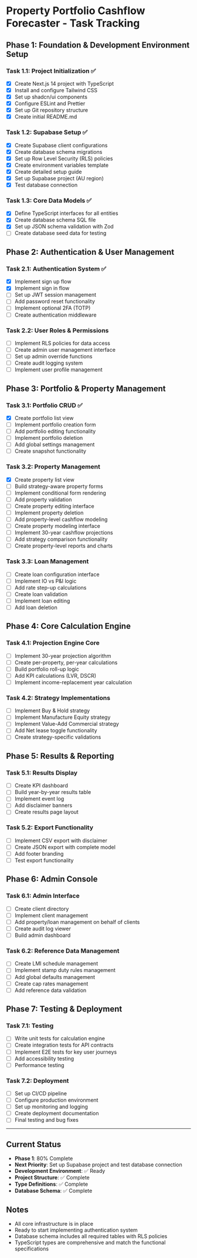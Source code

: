 # Property Portfolio Cashflow Forecaster - Task Tracking

## Phase 1: Foundation & Development Environment Setup

### Task 1.1: Project Initialization ✅
- [x] Create Next.js 14 project with TypeScript
- [x] Install and configure Tailwind CSS
- [x] Set up shadcn/ui components
- [x] Configure ESLint and Prettier
- [x] Set up Git repository structure
- [x] Create initial README.md

### Task 1.2: Supabase Setup ✅
- [x] Create Supabase client configurations
- [x] Create database schema migrations
- [x] Set up Row Level Security (RLS) policies
- [x] Create environment variables template
- [x] Create detailed setup guide
- [x] Set up Supabase project (AU region)
- [x] Test database connection

### Task 1.3: Core Data Models ✅
- [x] Define TypeScript interfaces for all entities
- [x] Create database schema SQL file
- [x] Set up JSON schema validation with Zod
- [ ] Create database seed data for testing

## Phase 2: Authentication & User Management

### Task 2.1: Authentication System ✅
- [x] Implement sign up flow
- [x] Implement sign in flow
- [ ] Set up JWT session management
- [ ] Add password reset functionality
- [ ] Implement optional 2FA (TOTP)
- [ ] Create authentication middleware

### Task 2.2: User Roles & Permissions
- [ ] Implement RLS policies for data access
- [ ] Create admin user management interface
- [ ] Set up admin override functions
- [ ] Create audit logging system
- [ ] Implement user profile management

## Phase 3: Portfolio & Property Management

### Task 3.1: Portfolio CRUD ✅
- [x] Create portfolio list view
- [ ] Implement portfolio creation form
- [ ] Add portfolio editing functionality
- [ ] Implement portfolio deletion
- [ ] Add global settings management
- [ ] Create snapshot functionality

### Task 3.2: Property Management
- [x] Create property list view
- [ ] Build strategy-aware property forms
- [ ] Implement conditional form rendering
- [ ] Add property validation
- [ ] Create property editing interface
- [ ] Implement property deletion
- [ ] Add property-level cashflow modeling
- [ ] Create property modeling interface
- [ ] Implement 30-year cashflow projections
- [ ] Add strategy comparison functionality
- [ ] Create property-level reports and charts

### Task 3.3: Loan Management
- [ ] Create loan configuration interface
- [ ] Implement IO vs P&I logic
- [ ] Add rate step-up calculations
- [ ] Create loan validation
- [ ] Implement loan editing
- [ ] Add loan deletion

## Phase 4: Core Calculation Engine

### Task 4.1: Projection Engine Core
- [ ] Implement 30-year projection algorithm
- [ ] Create per-property, per-year calculations
- [ ] Build portfolio roll-up logic
- [ ] Add KPI calculations (LVR, DSCR)
- [ ] Implement income-replacement year calculation

### Task 4.2: Strategy Implementations
- [ ] Implement Buy & Hold strategy
- [ ] Implement Manufacture Equity strategy
- [ ] Implement Value-Add Commercial strategy
- [ ] Add Net lease toggle functionality
- [ ] Create strategy-specific validations

## Phase 5: Results & Reporting

### Task 5.1: Results Display
- [ ] Create KPI dashboard
- [ ] Build year-by-year results table
- [ ] Implement event log
- [ ] Add disclaimer banners
- [ ] Create results page layout

### Task 5.2: Export Functionality
- [ ] Implement CSV export with disclaimer
- [ ] Create JSON export with complete model
- [ ] Add footer branding
- [ ] Test export functionality

## Phase 6: Admin Console

### Task 6.1: Admin Interface
- [ ] Create client directory
- [ ] Implement client management
- [ ] Add property/loan management on behalf of clients
- [ ] Create audit log viewer
- [ ] Build admin dashboard

### Task 6.2: Reference Data Management
- [ ] Create LMI schedule management
- [ ] Implement stamp duty rules management
- [ ] Add global defaults management
- [ ] Create cap rates management
- [ ] Add reference data validation

## Phase 7: Testing & Deployment

### Task 7.1: Testing
- [ ] Write unit tests for calculation engine
- [ ] Create integration tests for API contracts
- [ ] Implement E2E tests for key user journeys
- [ ] Add accessibility testing
- [ ] Performance testing

### Task 7.2: Deployment
- [ ] Set up CI/CD pipeline
- [ ] Configure production environment
- [ ] Set up monitoring and logging
- [ ] Create deployment documentation
- [ ] Final testing and bug fixes

---

## Current Status
- **Phase 1**: 80% Complete
- **Next Priority**: Set up Supabase project and test database connection
- **Development Environment**: ✅ Ready
- **Project Structure**: ✅ Complete
- **Type Definitions**: ✅ Complete
- **Database Schema**: ✅ Complete

## Notes
- All core infrastructure is in place
- Ready to start implementing authentication system
- Database schema includes all required tables with RLS policies
- TypeScript types are comprehensive and match the functional specifications
